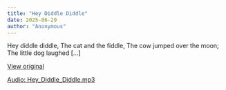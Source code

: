 ```yaml
---
title: "Hey Diddle Diddle"
date: 2025-06-29
author: "Anonymous"
---
```


Hey diddle diddle,
The cat and the fiddle,
The cow jumped over the moon;
The little dog laughed
[...]

[View original](https://t.me/c/2696929880/373)


[Audio: Hey_Diddle_Diddle.mp3](files/Hey_Diddle_Diddle.mp3)